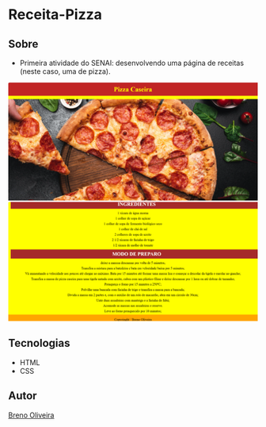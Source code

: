 ﻿# Receita-Pizza
 ## Sobre
 - Primeira atividade do SENAI: desenvolvendo uma página de receitas (neste caso, uma de pizza).

![](./img/Captura%20de%20tela%202025-03-31%20175111.png)
![](./img/Captura%20de%20tela%202025-03-31%20175133.png)

## Tecnologias
- HTML
- CSS

## Autor
[Breno Oliveira](https://www.linkedin.com/in/breno-oliveira-assis-reis-203010351/)


